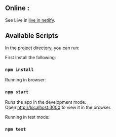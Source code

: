 ## Online :

See Live in [live in netlify](https://master--tourmaline-crostata-42c1c5.netlify.app/).

## Available Scripts

In the project directory, you can run:

First Install the following:
### `npm install`

Running in browser:

### `npm start`

Runs the app in the development mode.\
Open [http://localhost:3000](http://localhost:3000) to view it in the browser.

Running in test mode:

### `npm test`




